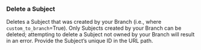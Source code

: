 ### Delete a Subject
Deletes a Subject that was created by your Branch (i.e., where `custom_to_branch`=True). Only Subjects created by your Branch can be deleted; attempting to delete a Subject not owned by your Branch will result in an error. Provide the Subject’s unique ID in the URL path.
